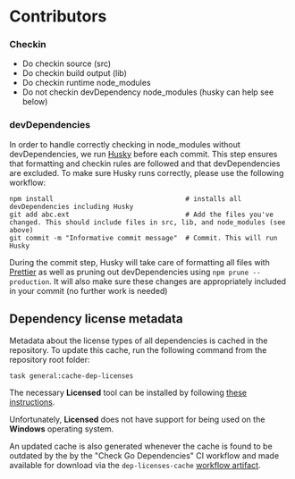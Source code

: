# Contributors

### Checkin

- Do checkin source (src)
- Do checkin build output (lib)
- Do checkin runtime node_modules
- Do not checkin devDependency node_modules (husky can help see below)

### devDependencies

In order to handle correctly checking in node_modules without devDependencies,
we run [Husky](https://github.com/typicode/husky) before each commit. This step
ensures that formatting and checkin rules are followed and that devDependencies
are excluded. To make sure Husky runs correctly, please use the following
workflow:

```
npm install                                 # installs all devDependencies including Husky
git add abc.ext                             # Add the files you've changed. This should include files in src, lib, and node_modules (see above)
git commit -m "Informative commit message"  # Commit. This will run Husky
```

During the commit step, Husky will take care of formatting all files with
[Prettier](https://github.com/prettier/prettier) as well as pruning out
devDependencies using `npm prune --production`. It will also make sure these
changes are appropriately included in your commit (no further work is needed)

## Dependency license metadata

Metadata about the license types of all dependencies is cached in the
repository. To update this cache, run the following command from the repository
root folder:

```
task general:cache-dep-licenses
```

The necessary **Licensed** tool can be installed by following
[these instructions](https://github.com/github/licensed#as-an-executable).

Unfortunately, **Licensed** does not have support for being used on the
**Windows** operating system.

An updated cache is also generated whenever the cache is found to be outdated by
the by the "Check Go Dependencies" CI workflow and made available for download
via the `dep-licenses-cache`
[workflow artifact](https://docs.github.com/actions/managing-workflow-runs/downloading-workflow-artifacts).
